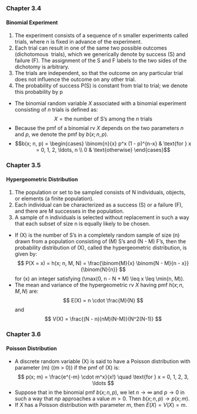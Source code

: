 ### Chapter 3.4
#### Binomial Experiment
1. The experiment consists of a sequence of n smaller experiments called trials, where n is fixed in advance of the experiment. 
2. Each trial can result in one of the same two possible outcomes (dichotomous  trials), which we generically denote by success (S) and failure (F). The assignment of the S and F labels to the two sides of the dichotomy is arbitrary.
3. The trials are independent, so that the outcome on any particular trial does not influence the outcome on any other trial. 
4. The probability of success P(S) is constant from trial to trial; we denote this probability by p

- The binomial random variable $X$ associated with a binomial experiment consisting of $n$ trials is defined as:
$$X = \text{the number of S’s among the $n$ trials}$$
- Because the pmf of a binomial rv $X$ depends on the two parameters $n$ and $p$, we denote the pmf by $b(x; n, p)$.
- $$b(x; n, p) = 
\begin{cases} 
\binom{n}{x} p^x (1 - p)^{n-x} & \text{for } x = 0, 1, 2, \ldots, n \\
0 & \text{otherwise}
\end{cases}$$
### Chapter 3.5
#### Hypergeometric Distribution
1. The population or set to be sampled consists of N individuals, objects, or elements (a finite population). 
2. Each individual can be characterized as a success (S) or a failure (F), and there are M successes in the population. 
3. A sample of n individuals is selected without replacement in such a way that each subset of size n is equally likely to be chosen.
- If \(X\) is the number of S’s in a completely random sample of size \(n\) drawn from a population consisting of \(M\) S’s and \(N - M\) F’s, then the probability distribution of \(X\), called the hypergeometric distribution, is given by:
$$
P(X = x) = h(x; n, M, N) = \frac{\binom{M}{x} \binom{N - M}{n - x}}{\binom{N}{n}}
$$
for \(x\) an integer satisfying \(\max(0, n - N + M) \leq x \leq \min(n, M)\).
- The mean and variance of the hypergeometric rv $X$ having pmf $h(x; n, M, N)$ are:
$$
E(X) = n \cdot \frac{M}{N}
$$
and
$$
V(X) = \frac{(N - n)(nM)(N-M)}{N^2(N-1)}
$$
### Chapter 3.6
#### Poisson Distribution
- A discrete random variable \(X\) is said to have a Poisson distribution with parameter \(m\) (\(m > 0\)) if the pmf of \(X\) is:
$$
p(x; m) = \frac{e^{-m} \cdot m^x}{x!} \quad \text{for } x = 0, 1, 2, 3, \ldots
$$
- Suppose that in the binomial pmf $b(x; n, p)$, we let $n \to \infty$ and $p \to 0$ in such a way that $np$ approaches a value $m > 0$. Then $b(x; n, p) \to p(x; m)$.
- If $X$ has a Poisson distribution with parameter $m$, then $E(X) = V(X) = m$.
